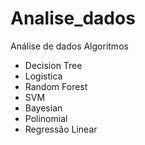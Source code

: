 # Analise_dados
 Análise de dados
 Algoritmos
 - Decision Tree
 - Logistica
 - Random Forest
 - SVM
 - Bayesian
 - Polinomial
 - Regressão Linear
 
 

